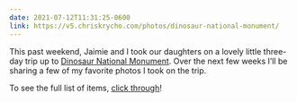 ```yaml
---
date: 2021-07-12T11:31:25-0600
link: https://v5.chriskrycho.com/photos/dinosaur-national-monument/
---
```


This past weekend, Jaimie and I took our daughters on a lovely little three-day trip up to [Dinosaur National Monument][dnm]. Over the next few weeks I’ll be sharing a few of my favorite photos I took on the trip.

[dnm]: https://www.nps.gov/dino/index.htm

<div class='feed-only'>

To see the full list of items, [click through](https://v5.chriskrycho.com/photos/dinosaur-national-monument/)!

</div>
